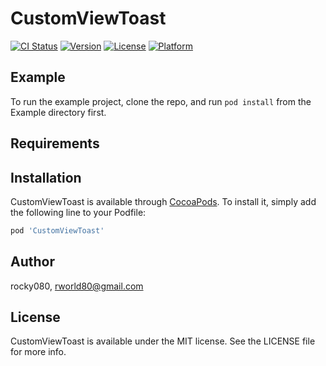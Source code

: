 # CustomViewToast

[![CI Status](https://img.shields.io/travis/rocky080/CustomViewToast.svg?style=flat)](https://travis-ci.org/rocky080/CustomViewToast)
[![Version](https://img.shields.io/cocoapods/v/CustomViewToast.svg?style=flat)](https://cocoapods.org/pods/CustomViewToast)
[![License](https://img.shields.io/cocoapods/l/CustomViewToast.svg?style=flat)](https://cocoapods.org/pods/CustomViewToast)
[![Platform](https://img.shields.io/cocoapods/p/CustomViewToast.svg?style=flat)](https://cocoapods.org/pods/CustomViewToast)

## Example

To run the example project, clone the repo, and run `pod install` from the Example directory first.

## Requirements

## Installation

CustomViewToast is available through [CocoaPods](https://cocoapods.org). To install
it, simply add the following line to your Podfile:

```ruby
pod 'CustomViewToast'
```

## Author

rocky080, rworld80@gmail.com
## License

CustomViewToast is available under the MIT license. See the LICENSE file for more info.
